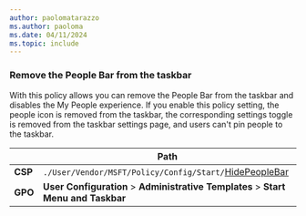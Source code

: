 ```yaml
---
author: paolomatarazzo
ms.author: paoloma
ms.date: 04/11/2024
ms.topic: include
---
```


### Remove the People Bar from the taskbar

With this policy allows you can remove the People Bar from the taskbar and disables the My People experience. If you enable this policy setting, the people icon is removed from the taskbar, the corresponding settings toggle is removed from the taskbar settings page, and users can't pin people to the taskbar.

|  | Path |
|--|--|
| **CSP** | `./User/Vendor/MSFT/Policy/Config/Start/`[HidePeopleBar](/windows/client-management/mdm/policy-csp-start#hidepeoplebar) |
| **GPO** | **User Configuration** > **Administrative Templates** > **Start Menu and Taskbar** |

